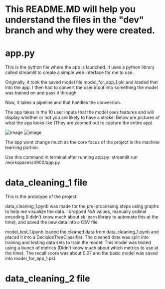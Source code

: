# This README.MD will help you understand the files in the "dev" branch and why they were created.

# app.py
This is the python file where the app is launched. It uses a python library called streamlit to create a simple web interface for me to use.

Originally, it took the saved model file model_for_app_1.pkl and loaded that into the app. I then had to convert the user input into something the model was trained on and pass it through.

Now, it takes a pipeline and that handles the conversion.

The app takes in the 10 user inputs that the model sees features and will display whether or not you are likely to have a stroke.
Below are pictures of what the app looks like (They are zoomed out to capture the entire app)

![image](https://github.com/lewkevin6/4900/assets/112120323/baa8b045-00d8-4a8a-b880-16edcb792a66)
![image](https://github.com/lewkevin6/4900/assets/112120323/49bd4a51-51b9-4f47-abd0-7c81b79e2eed)


The app wont change much as the core focus of the project is the machine learning portion.

Use this command in terminal after running app.py: streamlit run /workspaces/4900/app.py

# data_cleaning_1 file

This is the prototype of the project:

data_cleaning_1.pynb was made for the pre-processing steps using graphs to help me visualize the data. I dropped N/A values, manually ordinal encoding (I didn't know much about sk learn library to automate this at the time), and saved the new data into a CSV file. 

model_test_1.ipynb loaded the cleaned data from data_cleaning_1.pynb and placed it into a DecisionTreeClassifier. The cleaned data was split into training and testing data sets to train the model. This model was tested using a bunch of metrics (Didn't know much about which metrics to use at the time). The recall score was about 0.07 and the basic model was saved into model_for_app_1.pkl.

# data_cleaning_2 file
